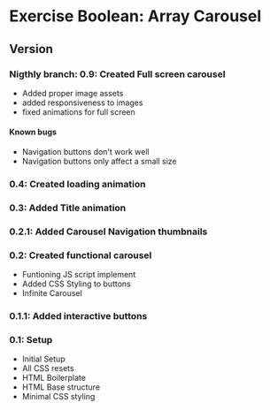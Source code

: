 # Exercise Boolean: Array Carousel

## Version

### Nigthly branch: 0.9: Created Full screen carousel

* Added proper image assets
* added responsiveness to images 
* fixed animations for full screen

#### Known bugs

* Navigation buttons don't work well
* Navigation buttons only affect a small size

### 0.4: Created loading animation

### 0.3: Added Title animation

### 0.2.1: Added Carousel Navigation thumbnails

### 0.2: Created functional carousel

* Funtioning JS script implement
* Added CSS Styling to buttons
* Infinite Carousel

### 0.1.1: Added interactive buttons

### 0.1: Setup

* Initial Setup
* All CSS resets
* HTML Boilerplate
* HTML Base structure
* Minimal CSS styling
